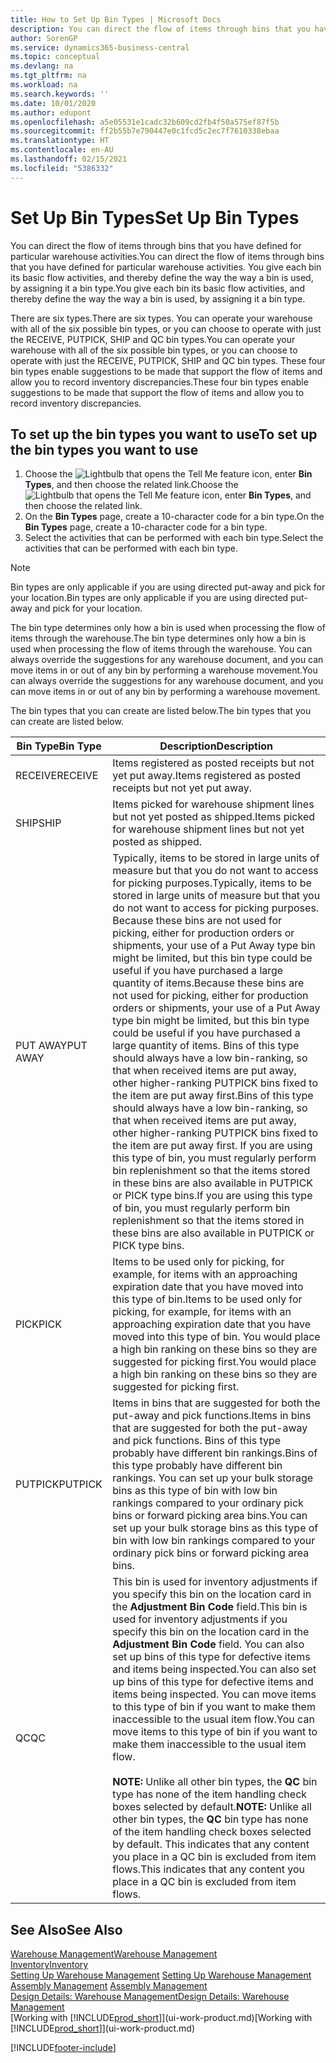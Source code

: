 ```yaml
---
title: How to Set Up Bin Types | Microsoft Docs
description: You can direct the flow of items through bins that you have defined for particular warehouse activities. You give each bin its basic flow activities, and thereby define the way the way a bin is used, by assigning it a bin type.
author: SorenGP
ms.service: dynamics365-business-central
ms.topic: conceptual
ms.devlang: na
ms.tgt_pltfrm: na
ms.workload: na
ms.search.keywords: ''
ms.date: 10/01/2020
ms.author: edupont
ms.openlocfilehash: a5e05531e1cadc32b609cd2fb4f50a575ef87f5b
ms.sourcegitcommit: ff2b55b7e790447e0c1fcd5c2ec7f7610338ebaa
ms.translationtype: HT
ms.contentlocale: en-AU
ms.lasthandoff: 02/15/2021
ms.locfileid: "5386332"
---
```

# <a name="set-up-bin-types"></a><span data-ttu-id="daeb4-104">Set Up Bin Types</span><span class="sxs-lookup"><span data-stu-id="daeb4-104">Set Up Bin Types</span></span>
<span data-ttu-id="daeb4-105">You can direct the flow of items through bins that you have defined for particular warehouse activities.</span><span class="sxs-lookup"><span data-stu-id="daeb4-105">You can direct the flow of items through bins that you have defined for particular warehouse activities.</span></span> <span data-ttu-id="daeb4-106">You give each bin its basic flow activities, and thereby define the way the way a bin is used, by assigning it a bin type.</span><span class="sxs-lookup"><span data-stu-id="daeb4-106">You give each bin its basic flow activities, and thereby define the way the way a bin is used, by assigning it a bin type.</span></span>  

<span data-ttu-id="daeb4-107">There are six types.</span><span class="sxs-lookup"><span data-stu-id="daeb4-107">There are six types.</span></span> <span data-ttu-id="daeb4-108">You can operate your warehouse with all of the six possible bin types, or you can choose to operate with just the RECEIVE, PUTPICK, SHIP and QC bin types.</span><span class="sxs-lookup"><span data-stu-id="daeb4-108">You can operate your warehouse with all of the six possible bin types, or you can choose to operate with just the RECEIVE, PUTPICK, SHIP and QC bin types.</span></span> <span data-ttu-id="daeb4-109">These four bin types enable suggestions to be made that support the flow of items and allow you to record inventory discrepancies.</span><span class="sxs-lookup"><span data-stu-id="daeb4-109">These four bin types enable suggestions to be made that support the flow of items and allow you to record inventory discrepancies.</span></span>  

## <a name="to-set-up-the-bin-types-you-want-to-use"></a><span data-ttu-id="daeb4-110">To set up the bin types you want to use</span><span class="sxs-lookup"><span data-stu-id="daeb4-110">To set up the bin types you want to use</span></span>  
1.  <span data-ttu-id="daeb4-111">Choose the ![Lightbulb that opens the Tell Me feature](media/ui-search/search_small.png "Tell me what you want to do") icon, enter **Bin Types**, and then choose the related link.</span><span class="sxs-lookup"><span data-stu-id="daeb4-111">Choose the ![Lightbulb that opens the Tell Me feature](media/ui-search/search_small.png "Tell me what you want to do") icon, enter **Bin Types**, and then choose the related link.</span></span>  
2.  <span data-ttu-id="daeb4-112">On the **Bin Types** page, create a 10-character code for a bin type.</span><span class="sxs-lookup"><span data-stu-id="daeb4-112">On the **Bin Types** page, create a 10-character code for a bin type.</span></span>  
3.  <span data-ttu-id="daeb4-113">Select the activities that can be performed with each bin type.</span><span class="sxs-lookup"><span data-stu-id="daeb4-113">Select the activities that can be performed with each bin type.</span></span>  

> [!NOTE]  
>  <span data-ttu-id="daeb4-114">Bin types are only applicable if you are using directed put-away and pick for your location.</span><span class="sxs-lookup"><span data-stu-id="daeb4-114">Bin types are only applicable if you are using directed put-away and pick for your location.</span></span>  

<span data-ttu-id="daeb4-115">The bin type determines only how a bin is used when processing the flow of items through the warehouse.</span><span class="sxs-lookup"><span data-stu-id="daeb4-115">The bin type determines only how a bin is used when processing the flow of items through the warehouse.</span></span> <span data-ttu-id="daeb4-116">You can always override the suggestions for any warehouse document, and you can move items in or out of any bin by performing a warehouse movement.</span><span class="sxs-lookup"><span data-stu-id="daeb4-116">You can always override the suggestions for any warehouse document, and you can move items in or out of any bin by performing a warehouse movement.</span></span>  

<span data-ttu-id="daeb4-117">The bin types that you can create are listed below.</span><span class="sxs-lookup"><span data-stu-id="daeb4-117">The bin types that you can create are listed below.</span></span>  

|<span data-ttu-id="daeb4-118">Bin Type</span><span class="sxs-lookup"><span data-stu-id="daeb4-118">Bin Type</span></span>|<span data-ttu-id="daeb4-119">Description</span><span class="sxs-lookup"><span data-stu-id="daeb4-119">Description</span></span>|  
|------------------|---------------------------------------|  
|<span data-ttu-id="daeb4-120">RECEIVE</span><span class="sxs-lookup"><span data-stu-id="daeb4-120">RECEIVE</span></span>|<span data-ttu-id="daeb4-121">Items registered as posted receipts but not yet put away.</span><span class="sxs-lookup"><span data-stu-id="daeb4-121">Items registered as posted receipts but not yet put away.</span></span>|  
|<span data-ttu-id="daeb4-122">SHIP</span><span class="sxs-lookup"><span data-stu-id="daeb4-122">SHIP</span></span>|<span data-ttu-id="daeb4-123">Items picked for warehouse shipment lines but not yet posted as shipped.</span><span class="sxs-lookup"><span data-stu-id="daeb4-123">Items picked for warehouse shipment lines but not yet posted as shipped.</span></span>|  
|<span data-ttu-id="daeb4-124">PUT AWAY</span><span class="sxs-lookup"><span data-stu-id="daeb4-124">PUT AWAY</span></span>|<span data-ttu-id="daeb4-125">Typically, items to be stored in large units of measure but that you do not want to access for picking purposes.</span><span class="sxs-lookup"><span data-stu-id="daeb4-125">Typically, items to be stored in large units of measure but that you do not want to access for picking purposes.</span></span> <span data-ttu-id="daeb4-126">Because these bins are not used for picking, either for production orders or shipments, your use of a Put Away type bin might be limited, but this bin type could be useful if you have purchased a large quantity of items.</span><span class="sxs-lookup"><span data-stu-id="daeb4-126">Because these bins are not used for picking, either for production orders or shipments, your use of a Put Away type bin might be limited, but this bin type could be useful if you have purchased a large quantity of items.</span></span> <span data-ttu-id="daeb4-127">Bins of this type should always have a low bin-ranking, so that when received items are put away, other higher-ranking PUTPICK bins fixed to the item are put away first.</span><span class="sxs-lookup"><span data-stu-id="daeb4-127">Bins of this type should always have a low bin-ranking, so that when received items are put away, other higher-ranking PUTPICK bins fixed to the item are put away first.</span></span> <span data-ttu-id="daeb4-128">If you are using this type of bin, you must regularly perform bin replenishment so that the items stored in these bins are also available in PUTPICK or PICK type bins.</span><span class="sxs-lookup"><span data-stu-id="daeb4-128">If you are using this type of bin, you must regularly perform bin replenishment so that the items stored in these bins are also available in PUTPICK or PICK type bins.</span></span>|  
|<span data-ttu-id="daeb4-129">PICK</span><span class="sxs-lookup"><span data-stu-id="daeb4-129">PICK</span></span>|<span data-ttu-id="daeb4-130">Items to be used only for picking, for example, for items with an approaching expiration date that you have moved into this type of bin.</span><span class="sxs-lookup"><span data-stu-id="daeb4-130">Items to be used only for picking, for example, for items with an approaching expiration date that you have moved into this type of bin.</span></span> <span data-ttu-id="daeb4-131">You would place a high bin ranking on these bins so they are suggested for picking first.</span><span class="sxs-lookup"><span data-stu-id="daeb4-131">You would place a high bin ranking on these bins so they are suggested for picking first.</span></span>|  
|<span data-ttu-id="daeb4-132">PUTPICK</span><span class="sxs-lookup"><span data-stu-id="daeb4-132">PUTPICK</span></span>|<span data-ttu-id="daeb4-133">Items in bins that are suggested for both the put-away and pick functions.</span><span class="sxs-lookup"><span data-stu-id="daeb4-133">Items in bins that are suggested for both the put-away and pick functions.</span></span> <span data-ttu-id="daeb4-134">Bins of this type probably have different bin rankings.</span><span class="sxs-lookup"><span data-stu-id="daeb4-134">Bins of this type probably have different bin rankings.</span></span> <span data-ttu-id="daeb4-135">You can set up your bulk storage bins as this type of bin with low bin rankings compared to your ordinary pick bins or forward picking area bins.</span><span class="sxs-lookup"><span data-stu-id="daeb4-135">You can set up your bulk storage bins as this type of bin with low bin rankings compared to your ordinary pick bins or forward picking area bins.</span></span>|  
|<span data-ttu-id="daeb4-136">QC</span><span class="sxs-lookup"><span data-stu-id="daeb4-136">QC</span></span>|<span data-ttu-id="daeb4-137">This bin is used for inventory adjustments if you specify this bin on the location card in the **Adjustment Bin Code** field.</span><span class="sxs-lookup"><span data-stu-id="daeb4-137">This bin is used for inventory adjustments if you specify this bin on the location card in the **Adjustment Bin Code** field.</span></span> <span data-ttu-id="daeb4-138">You can also set up bins of this type for defective items and items being inspected.</span><span class="sxs-lookup"><span data-stu-id="daeb4-138">You can also set up bins of this type for defective items and items being inspected.</span></span> <span data-ttu-id="daeb4-139">You can move items to this type of bin if you want to make them inaccessible to the usual item flow.</span><span class="sxs-lookup"><span data-stu-id="daeb4-139">You can move items to this type of bin if you want to make them inaccessible to the usual item flow.</span></span><br /><br /> <span data-ttu-id="daeb4-140">**NOTE:** Unlike all other bin types, the **QC** bin type has none of the item handling check boxes selected by default.</span><span class="sxs-lookup"><span data-stu-id="daeb4-140">**NOTE:** Unlike all other bin types, the **QC** bin type has none of the item handling check boxes selected by default.</span></span> <span data-ttu-id="daeb4-141">This indicates that any content you place in a QC bin is excluded from item flows.</span><span class="sxs-lookup"><span data-stu-id="daeb4-141">This indicates that any content you place in a QC bin is excluded from item flows.</span></span>|  

## <a name="see-also"></a><span data-ttu-id="daeb4-142">See Also</span><span class="sxs-lookup"><span data-stu-id="daeb4-142">See Also</span></span>
[<span data-ttu-id="daeb4-143">Warehouse Management</span><span class="sxs-lookup"><span data-stu-id="daeb4-143">Warehouse Management</span></span>](warehouse-manage-warehouse.md)  
[<span data-ttu-id="daeb4-144">Inventory</span><span class="sxs-lookup"><span data-stu-id="daeb4-144">Inventory</span></span>](inventory-manage-inventory.md)  
<span data-ttu-id="daeb4-145">[Setting Up Warehouse Management](warehouse-setup-warehouse.md)   </span><span class="sxs-lookup"><span data-stu-id="daeb4-145">[Setting Up Warehouse Management](warehouse-setup-warehouse.md)   </span></span>  
<span data-ttu-id="daeb4-146">[Assembly Management](assembly-assemble-items.md)  </span><span class="sxs-lookup"><span data-stu-id="daeb4-146">[Assembly Management](assembly-assemble-items.md)  </span></span>  
[<span data-ttu-id="daeb4-147">Design Details: Warehouse Management</span><span class="sxs-lookup"><span data-stu-id="daeb4-147">Design Details: Warehouse Management</span></span>](design-details-warehouse-management.md)  
<span data-ttu-id="daeb4-148">[Working with [!INCLUDE[prod_short](includes/prod_short.md)]](ui-work-product.md)</span><span class="sxs-lookup"><span data-stu-id="daeb4-148">[Working with [!INCLUDE[prod_short](includes/prod_short.md)]](ui-work-product.md)</span></span>


[!INCLUDE[footer-include](includes/footer-banner.md)]